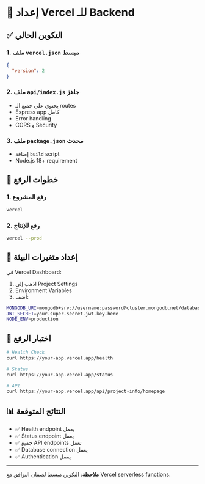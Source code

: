# 🚀 إعداد Vercel للـ Backend

## ✅ التكوين الحالي

### 1. ملف `vercel.json` مبسط
```json
{
  "version": 2
}
```

### 2. ملف `api/index.js` جاهز
- يحتوي على جميع الـ routes
- Express app كامل
- Error handling
- CORS و Security

### 3. ملف `package.json` محدث
- إضافة `build` script
- Node.js 18+ requirement

## 🚀 خطوات الرفع

### 1. رفع المشروع
```bash
vercel
```

### 2. رفع للإنتاج
```bash
vercel --prod
```

## 🔧 إعداد متغيرات البيئة

في Vercel Dashboard:
1. اذهب إلى Project Settings
2. Environment Variables
3. أضف:

```bash
MONGODB_URI=mongodb+srv://username:password@cluster.mongodb.net/database_name?retryWrites=true&w=majority
JWT_SECRET=your-super-secret-jwt-key-here
NODE_ENV=production
```

## 🧪 اختبار الرفع

```bash
# Health Check
curl https://your-app.vercel.app/health

# Status
curl https://your-app.vercel.app/status

# API
curl https://your-app.vercel.app/api/project-info/homepage
```

## 📊 النتائج المتوقعة

- ✅ Health endpoint يعمل
- ✅ Status endpoint يعمل  
- ✅ جميع API endpoints تعمل
- ✅ Database connection يعمل
- ✅ Authentication يعمل

---

**ملاحظة**: التكوين مبسط لضمان التوافق مع Vercel serverless functions.
